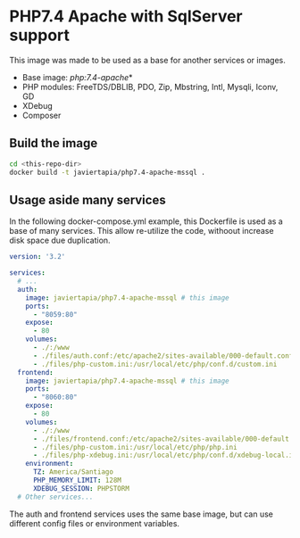 # PHP7.4 Apache with SqlServer support

This image was made to be used as a base for another services or images.

- Base image: *php:7.4-apache**
- PHP modules: FreeTDS/DBLIB, PDO, Zip, Mbstring, Intl, Mysqli, Iconv, GD
- XDebug
- Composer

## Build the image

```bash
cd <this-repo-dir>
docker build -t javiertapia/php7.4-apache-mssql .
```

## Usage aside many services

In the following docker-compose.yml example, this Dockerfile is used as a base of many services. This allow re-utilize the code, withoout increase disk space due duplication.

```yaml
version: '3.2'

services:
  # ...
  auth:
    image: javiertapia/php7.4-apache-mssql # this image
    ports:
      - "8059:80"
    expose:
      - 80
    volumes:
      - ./:/www
      - ./files/auth.conf:/etc/apache2/sites-available/000-default.conf
      - ./files/php-custom.ini:/usr/local/etc/php/conf.d/custom.ini
  frontend:
    image: javiertapia/php7.4-apache-mssql # this image
    ports:
      - "8060:80"
    expose:
      - 80
    volumes:
      - ./:/www
      - ./files/frontend.conf:/etc/apache2/sites-available/000-default.conf
      - ./files/php-custom.ini:/usr/local/etc/php/php.ini
      - ./files/php-xdebug.ini:/usr/local/etc/php/conf.d/xdebug-local.ini
    environment:
      TZ: America/Santiago
      PHP_MEMORY_LIMIT: 128M
      XDEBUG_SESSION: PHPSTORM
  # Other services...
```

The auth and frontend services uses the same base image, but can use different config files or environment variables.
